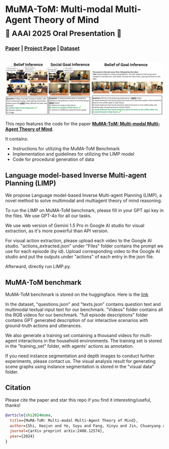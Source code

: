 # MuMA-ToM: Multi-modal Multi-Agent Theory of Mind  <br> <sub> 🚀 AAAI 2025 Oral Presentation 🎤 </sub>
### [Paper](https://arxiv.org/abs/2408.12574) | [Project Page](https://scai.cs.jhu.edu/projects/MuMA-ToM/) | [Dataset](https://huggingface.co/datasets/SCAI-JHU/MUMA-TOM-BENCHMARK)<br><br>
![intro](figures/question_types.png)

This repo features the code for the paper [**MuMA-ToM: Multi-modal Multi-Agent Theory of Mind**](https://arxiv.org/abs/2408.12574).

It contains:
* Instructions for utilizing the MuMA-ToM Benchmark
* Implementation and guidelines for utilizing the LIMP model
* Code for procedural generation of data

## Language model-based Inverse Multi-agent Planning (LIMP)
We propose Language model-based Inverse Multi-agent Planning (LIMP), a novel method to solve multimodal and multiagent theory of mind reasoning. 

To run the LIMP on MuMA-ToM benchmark, please fill in your GPT api key in the files. We use GPT-4o for all our tasks.

We use web version of Gemini 1.5 Pro in Google AI studio for visual extraction, as it's more powerful than API version. 

For visual action extraction, please upload each video to the Google AI studio. "actions_extracted.json" under "Files" folder contains the prompt we use for each episode (by id). Upload corresponding video to the Google AI studio and put the outputs under "actions" of each entry in the json file. 

Afterward, directly run LIMP.py.

## MuMA-ToM benchmark
MuMA-ToM benchmark is stored on the huggingface. Here is the [link](https://huggingface.co/datasets/SCAI-JHU/MUMA-TOM-BENCHMARK/tree/main)

In the dataset, "questions.json" and "texts.json" contains question text and multimodal textual input text for our benchmark. "Videos" folder contains all the RGB videos for our benchmark. "full episode descriptions" folder contains GPT generated description of our interactive scenarios with ground-truth actions and utterances.

We also generate a training set containing a thousand videos for multi-agent interactions in the household environments. The training set is stored in the "training_set" folder, with agents' actions as annotation.

If you need instance segmentation and depth images to conduct further experiments, please contact us. The visual analysis result for generating scene graphs using instance segmentation is stored in the "visual data" folder.

## Citation
Please cite the paper and star this repo if you find it interesting/useful, thanks!

```bibtex
@article{shi2024muma,
  title={MuMA-ToM: Multi-modal Multi-Agent Theory of Mind},
  author={Shi, Haojun and Ye, Suyu and Fang, Xinyu and Jin, Chuanyang and Isik, Leyla and Kuo, Yen-Ling and Shu, Tianmin},
  journal={arXiv preprint arXiv:2408.12574},
  year={2024}
}
```

